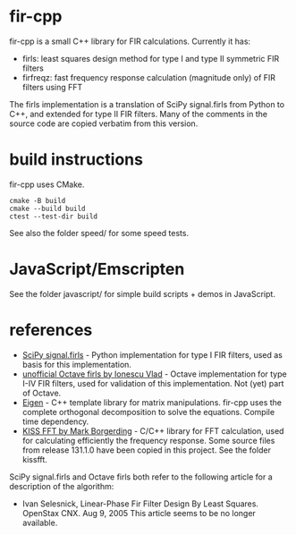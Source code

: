 # fir-cpp
fir-cpp is a small C++ library for FIR calculations. Currently it has:
- firls: least squares design method for type I and type II symmetric FIR filters
- firfreqz: fast frequency response calculation (magnitude only) of FIR filters using FFT

The firls implementation is a translation of SciPy signal.firls from Python to C++, and extended for type II FIR filters. Many of the comments in the source code are copied verbatim from this version.

# build instructions
fir-cpp uses CMake.
```
cmake -B build
cmake --build build
ctest --test-dir build
```
See also the folder speed/ for some speed tests.

# JavaScript/Emscripten
See the folder javascript/ for simple build scripts + demos in JavaScript.

# references
- [SciPy signal.firls](https://docs.scipy.org/doc/scipy/reference/generated/scipy.signal.firls.html) - Python implementation for type I FIR filters, used as basis for this implementation. 
- [unofficial Octave firls by Ionescu Vlad](https://savannah.gnu.org/bugs/?func=detailitem&item_id=51310) - Octave implementation for type I-IV FIR filters, used for validation of this implementation. Not (yet) part of Octave.
- [Eigen](https://eigen.tuxfamily.org/) - C++ template library for matrix manipulations. fir-cpp uses the complete orthogonal decomposition to solve the equations. Compile time dependency.
- [KISS FFT by Mark Borgerding](https://github.com/mborgerding/kissfft) - C/C++ library for FFT calculation, used for calculating efficiently the frequency response. Some source files from release 131.1.0 have been copied in this project. See the folder kissfft.

SciPy signal.firls and Octave firls both refer to the following article for a description of the algorithm:
- Ivan Selesnick, Linear-Phase Fir Filter Design By Least Squares. OpenStax CNX. Aug 9, 2005
This article seems to be no longer available.
